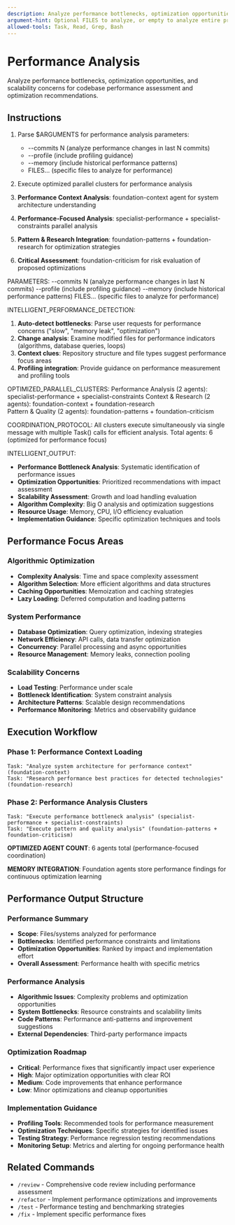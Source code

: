 ```yaml
---
description: Analyze performance bottlenecks, optimization opportunities, and scalability concerns.
argument-hint: Optional FILES to analyze, or empty to analyze entire project.
allowed-tools: Task, Read, Grep, Bash
---
```


# Performance Analysis

Analyze performance bottlenecks, optimization opportunities, and scalability concerns for codebase performance assessment and optimization recommendations.

## Instructions

1. Parse $ARGUMENTS for performance analysis parameters:
   - --commits N (analyze performance changes in last N commits)
   - --profile (include profiling guidance)
   - --memory (include historical performance patterns)
   - FILES... (specific files to analyze for performance)

2. Execute optimized parallel clusters for performance analysis
1. **Performance Context Analysis**: foundation-context agent for system architecture understanding
2. **Performance-Focused Analysis**: specialist-performance + specialist-constraints parallel analysis
3. **Pattern & Research Integration**: foundation-patterns + foundation-research for optimization strategies
4. **Critical Assessment**: foundation-criticism for risk evaluation of proposed optimizations

PARAMETERS:
--commits N (analyze performance changes in last N commits)
--profile (include profiling guidance)
--memory (include historical performance patterns)
FILES... (specific files to analyze for performance)

INTELLIGENT_PERFORMANCE_DETECTION:
1. **Auto-detect bottlenecks**: Parse user requests for performance concerns ("slow", "memory leak", "optimization")
2. **Change analysis**: Examine modified files for performance indicators (algorithms, database queries, loops)
3. **Context clues**: Repository structure and file types suggest performance focus areas
4. **Profiling integration**: Provide guidance on performance measurement and profiling tools

OPTIMIZED_PARALLEL_CLUSTERS:
Performance Analysis (2 agents): specialist-performance + specialist-constraints
Context & Research (2 agents): foundation-context + foundation-research  
Pattern & Quality (2 agents): foundation-patterns + foundation-criticism

COORDINATION_PROTOCOL: All clusters execute simultaneously via single message with multiple Task() calls for efficient analysis. Total agents: 6 (optimized for performance focus)

INTELLIGENT_OUTPUT:
- **Performance Bottleneck Analysis**: Systematic identification of performance issues
- **Optimization Opportunities**: Prioritized recommendations with impact assessment
- **Scalability Assessment**: Growth and load handling evaluation
- **Algorithm Complexity**: Big O analysis and optimization suggestions
- **Resource Usage**: Memory, CPU, I/O efficiency evaluation
- **Implementation Guidance**: Specific optimization techniques and tools

## Performance Focus Areas

### Algorithmic Optimization
- **Complexity Analysis**: Time and space complexity assessment
- **Algorithm Selection**: More efficient algorithms and data structures
- **Caching Opportunities**: Memoization and caching strategies
- **Lazy Loading**: Deferred computation and loading patterns

### System Performance
- **Database Optimization**: Query optimization, indexing strategies
- **Network Efficiency**: API calls, data transfer optimization
- **Concurrency**: Parallel processing and async opportunities
- **Resource Management**: Memory leaks, connection pooling

### Scalability Concerns
- **Load Testing**: Performance under scale
- **Bottleneck Identification**: System constraint analysis
- **Architecture Patterns**: Scalable design recommendations
- **Performance Monitoring**: Metrics and observability guidance

## Execution Workflow

### Phase 1: Performance Context Loading
```
Task: "Analyze system architecture for performance context" (foundation-context)
Task: "Research performance best practices for detected technologies" (foundation-research)
```

### Phase 2: Performance Analysis Clusters
```
Task: "Execute performance bottleneck analysis" (specialist-performance + specialist-constraints)
Task: "Execute pattern and quality analysis" (foundation-patterns + foundation-criticism)
```

**OPTIMIZED AGENT COUNT**: 6 agents total (performance-focused coordination)

**MEMORY INTEGRATION**: Foundation agents store performance findings for continuous optimization learning

## Performance Output Structure

### Performance Summary
- **Scope**: Files/systems analyzed for performance
- **Bottlenecks**: Identified performance constraints and limitations
- **Optimization Opportunities**: Ranked by impact and implementation effort
- **Overall Assessment**: Performance health with specific metrics

### Performance Analysis
- **Algorithmic Issues**: Complexity problems and optimization opportunities
- **System Bottlenecks**: Resource constraints and scalability limits
- **Code Patterns**: Performance anti-patterns and improvement suggestions
- **External Dependencies**: Third-party performance impacts

### Optimization Roadmap
- **Critical**: Performance fixes that significantly impact user experience
- **High**: Major optimization opportunities with clear ROI
- **Medium**: Code improvements that enhance performance
- **Low**: Minor optimizations and cleanup opportunities

### Implementation Guidance
- **Profiling Tools**: Recommended tools for performance measurement
- **Optimization Techniques**: Specific strategies for identified issues
- **Testing Strategy**: Performance regression testing recommendations
- **Monitoring Setup**: Metrics and alerting for ongoing performance health

## Related Commands

- `/review` - Comprehensive code review including performance assessment
- `/refactor` - Implement performance optimizations and improvements
- `/test` - Performance testing and benchmarking strategies
- `/fix` - Implement specific performance fixes